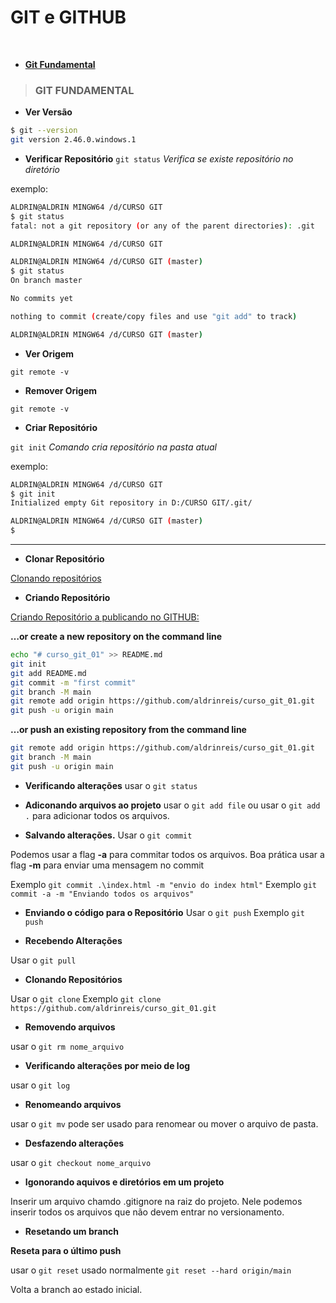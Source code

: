# **GIT e GITHUB**
<br>

- **[Git Fundamental](https://github.com/aldrinreis/MACETARIO-PESSOAL/blob/main/GIT%20E%20GITHUB/GIT.md#git-fundamental)**


> ### **GIT FUNDAMENTAL**

- **Ver Versão**
```bash
$ git --version
git version 2.46.0.windows.1
```

- **Verificar Repositório**
```git status``` *Verifica se existe repositório no diretório*

exemplo:
```bash
ALDRIN@ALDRIN MINGW64 /d/CURSO GIT
$ git status
fatal: not a git repository (or any of the parent directories): .git

ALDRIN@ALDRIN MINGW64 /d/CURSO GIT
```
```bash
ALDRIN@ALDRIN MINGW64 /d/CURSO GIT (master)
$ git status
On branch master

No commits yet

nothing to commit (create/copy files and use "git add" to track)

ALDRIN@ALDRIN MINGW64 /d/CURSO GIT (master)

```

- **Ver Origem**

```git remote -v```

- **Remover Origem**

```git remote -v```



- **Criar Repositório**

```git init``` *Comando cria repositório na pasta atual*

exemplo:

```bash
ALDRIN@ALDRIN MINGW64 /d/CURSO GIT
$ git init
Initialized empty Git repository in D:/CURSO GIT/.git/

ALDRIN@ALDRIN MINGW64 /d/CURSO GIT (master)
$

```


<hr>

- **Clonar Repositório**

[Clonando repositórios](https://docs.github.com/pt/repositories/creating-and-managing-repositories/cloning-a-repository)

- **Criando Repositório**

[Criando Repositório a publicando no GITHUB:](https://docs.github.com/en/get-started/using-git/about-git)


**…or create a new repository on the command line**

```bash
echo "# curso_git_01" >> README.md
git init
git add README.md
git commit -m "first commit"
git branch -M main
git remote add origin https://github.com/aldrinreis/curso_git_01.git
git push -u origin main
```
**…or push an existing repository from the command line**
```bash
git remote add origin https://github.com/aldrinreis/curso_git_01.git
git branch -M main
git push -u origin main
```

- **Verificando alterações**
usar o ```git status```

- **Adiconando arquivos ao projeto**
usar o ```git add file``` ou  usar o ```git add .``` para adicionar todos os arquivos.

- **Salvando alterações.**
Usar o ```git commit```

Podemos usar a flag **-a** para commitar todos os arquivos.
Boa prática usar a flag **-m** para enviar uma mensagem no commit

Exemplo ```git commit .\index.html -m "envio do index html"```
Exemplo ```git commit -a -m "Enviando todos os arquivos"```

- **Enviando o código para o Repositório**
Usar o ```git push```
Exemplo ```git push```

- **Recebendo Alterações**

Usar o ```git pull```

- **Clonando Repositórios**

Usar o ```git clone```
Exemplo ```git clone https://github.com/aldrinreis/curso_git_01.git```

- **Removendo arquivos**

usar o ```git rm nome_arquivo```

- **Verificando alterações por meio de log**

usar o ```git log```

- **Renomeando arquivos**

usar o ```git mv``` pode ser usado para renomear ou mover o arquivo de pasta.

- **Desfazendo alterações**

usar o ```git checkout nome_arquivo```

- **Igonorando aquivos e diretórios em um projeto**

Inserir um arquivo chamdo .gitignore na raiz do projeto.
Nele podemos inserir todos os arquivos que não devem entrar no versionamento.

- **Resetando um branch**

**Reseta para o último push**

usar o ```git reset``` usado normalmente ```git reset --hard origin/main```

Volta a branch ao estado inicial.